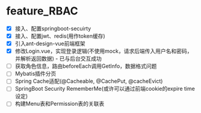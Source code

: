 # feature_RBAC

- [x] 接入、配置springboot-secuirty
- [x] 接入、配置jwt、redis(用作token缓存)
- [x] 引入ant-design-vue前端框架
- [x] 修改Login.vue，实现登录逻辑(不使用mock，请求后端传入用户名和密码，并解析返回数据) - 已与后台交互成功
- [ ] 获取角色信息，路由beforeEach调用GetInfo，数据格式问题
- [ ] Mybatis插件分页
- [ ] Spring Cache适配(@Cacheable, @CachePut, @cacheEvict)
- [ ] SpringBoot Security RememberMe(或许可以通过前端cookie的expire time设定)
- [ ] 构建Menu表和Permission表的关联表
